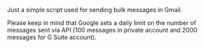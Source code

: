 Just a simple script used for sending bulk messages in Gmail.

Please keep in mind that Google sets a daily limit on the number of messages sent via API (100 messages in private account and 2000 messages for G Suite account).
